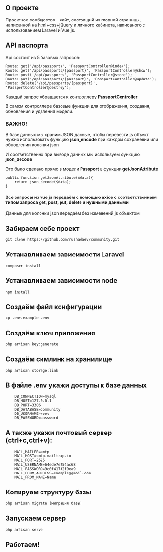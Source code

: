 ## О проекте

Проектное сообщество – сайт, состоящий из главной страницы, написанной на html+css+jQuery и личного кабинета, написаного с использованием Laravel и Vue js.

## API паспорта
Api состоит из 5 базовых запросов:
```
Route::get('/api/passports', 'PassportController@index');
Route::get('/api/passports/{passport}', 'PassportController@show');
Route::post('/api/passports', 'PassportController@store');
Route::put('/api/passports/{passport}', 'PassportController@update');
Route::delete('/api/passports/{passport}', 'PassportController@destroy');
```
Каждый запрос обращается к контроллеру **PassportController**

В самом контроллере базовые функции для отображения, создания, обновления и удаления модели.

### ВАЖНО!
В базе данных мы храним JSON данные, чтобы перевести js объект нужно использовать функцию **json_encode** при каждом сохранении или обновлении колонки json

И соответственно при выводе данных мы используем функцию **json_decode**

Это было сделано прямо в модели **Passport** в функции **getJsonAttribute**
```
public function getJsonAttribute($data){
    return json_decode($data);
}
```

#### Все запросы из vue js передаём с помощью axios с соответственным типом запроса get, post, put, delete и нужными данными

Данные для колонки json передаём без изменений js объектом

## Забираем себе проект
```git clone https://github.com/rushadaev/community.git```

## Устанавливаем зависимости Laravel
```composer install```
## Устанавливаем зависимости node
```npm install```
## Создаём файл конфигурации
```cp .env.example .env```
## Создаём ключ приложения
```php artisan key:generate```
## Создаём симлинк на хранилище
```php artisan storage:link```
## В файле .env укажи доступы к базе данных
```
    DB_CONNECTION=mysql
    DB_HOST=127.0.0.1
    DB_PORT=3306
    DB_DATABASE=community
    DB_USERNAME=root
    DB_PASSWORD=password
```
## А также укажи почтовый сервер (ctrl+c,ctrl+v): 
```
    MAIL_MAILER=smtp
    MAIL_HOST=smtp.mailtrap.io
    MAIL_PORT=2525
    MAIL_USERNAME=64ede7e254ac68
    MAIL_PASSWORD=9c0f41732f9ea9
    MAIL_FROM_ADDRESS=example@gmail.com
    MAIL_FROM_NAME=Name
```
## Копируем структуру базы 
```php artisan migrate (миграция базы)```

## Запускаем сервер
```php artisan serve```

## Работаем!



